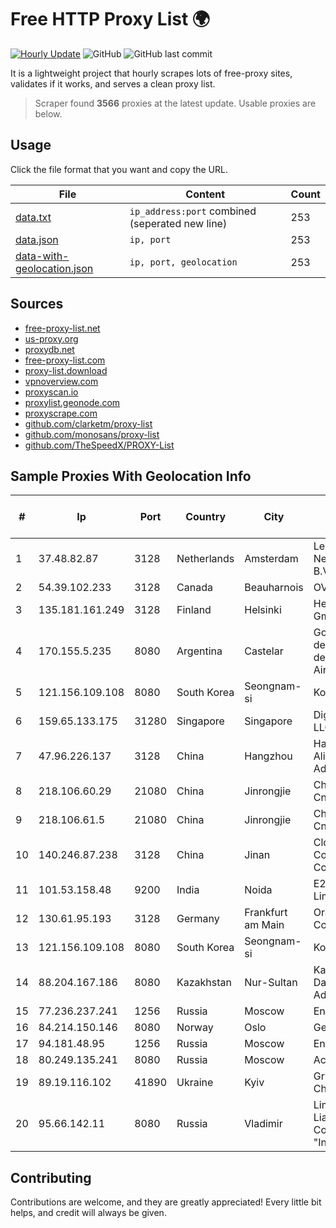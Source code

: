 
# Free HTTP Proxy List 🌍

[![Hourly Update](https://github.com/mertguvencli/http-proxy-list/actions/workflows/main.yml/badge.svg?branch=main)](https://github.com/mertguvencli/http-proxy-list/actions/workflows/main.yml)
![GitHub](https://img.shields.io/github/license/mertguvencli/http-proxy-list)
![GitHub last commit](https://img.shields.io/github/last-commit/mertguvencli/http-proxy-list)

It is a lightweight project that hourly scrapes lots of free-proxy sites, validates if it works, and serves a clean proxy list.


> Scraper found **3566** proxies at the latest update. Usable proxies are below.

## Usage

Click the file format that you want and copy the URL.


|File|Content|Count|
|----|-------|-----|
|[data.txt](https://raw.githubusercontent.com/mertguvencli/http-proxy-list/main/proxy-list/data.txt)|`ip_address:port` combined (seperated new line)|253|
|[data.json](https://raw.githubusercontent.com/mertguvencli/http-proxy-list/main/proxy-list/data.json)|`ip, port`|253|
|[data-with-geolocation.json](https://raw.githubusercontent.com/mertguvencli/http-proxy-list/main/proxy-list/data-with-geolocation.json)|`ip, port, geolocation`|253|

## Sources

* [free-proxy-list.net](https://free-proxy-list.net)
* [us-proxy.org](https://www.us-proxy.org)
* [proxydb.net](http://proxydb.net)
* [free-proxy-list.com](https://free-proxy-list.com/?page=&port=&type%5B%5D=http&type%5B%5D=https&up_time=0&search=Search)
* [proxy-list.download](https://www.proxy-list.download/HTTP)
* [vpnoverview.com](https://vpnoverview.com/privacy/anonymous-browsing/free-proxy-servers)
* [proxyscan.io](https://www.proxyscan.io)
* [proxylist.geonode.com](https://proxylist.geonode.com/api/proxy-list?limit=300&page=1&sort_by=lastChecked&sort_type=desc&protocols=http,https)
* [proxyscrape.com](https://api.proxyscrape.com/v2/?request=displayproxies&protocol=http&timeout=10000&country=all&ssl=all&anonymity=all)
* [github.com/clarketm/proxy-list](https://raw.githubusercontent.com/clarketm/proxy-list/master/proxy-list-raw.txt)
* [github.com/monosans/proxy-list](https://raw.githubusercontent.com/monosans/proxy-list/main/proxies/http.txt)
* [github.com/TheSpeedX/PROXY-List](https://raw.githubusercontent.com/TheSpeedX/PROXY-List/master/http.txt)


## Sample Proxies With Geolocation Info

|#|Ip|Port|Country|City|Internet Service Provider|
|-|--|----|-------|----|-------------------------|
|1|37.48.82.87|3128|Netherlands|Amsterdam|LeaseWeb Netherlands B.V.|
|2|54.39.102.233|3128|Canada|Beauharnois|OVH SAS|
|3|135.181.161.249|3128|Finland|Helsinki|Hetzner Online GmbH|
|4|170.155.5.235|8080|Argentina|Castelar|Gobernacion de la Provincia de Buenos Aires|
|5|121.156.109.108|8080|South Korea|Seongnam-si|Korea Telecom|
|6|159.65.133.175|31280|Singapore|Singapore|DigitalOcean, LLC|
|7|47.96.226.137|3128|China|Hangzhou|Hangzhou Alibaba Advertising Co|
|8|218.106.60.29|21080|China|Jinrongjie|China Unicom CncNet|
|9|218.106.61.5|21080|China|Jinrongjie|China Unicom CncNet|
|10|140.246.87.238|3128|China|Jinan|Cloud Computing Corporation|
|11|101.53.158.48|9200|India|Noida|E2E Networks Limited|
|12|130.61.95.193|3128|Germany|Frankfurt am Main|Oracle Corporation|
|13|121.156.109.108|8080|South Korea|Seongnam-si|Korea Telecom|
|14|88.204.167.186|8080|Kazakhstan|Nur-Sultan|Kazakhtelecom Data Network Administration|
|15|77.236.237.241|1256|Russia|Moscow|Enforta-MSK|
|16|84.214.150.146|8080|Norway|Oslo|Get AS|
|17|94.181.48.95|1256|Russia|Moscow|Enforta-MSK|
|18|80.249.135.241|8080|Russia|Moscow|Acod JSC|
|19|89.19.116.102|41890|Ukraine|Kyiv|Grygoriy Chereda|
|20|95.66.142.11|8080|Russia|Vladimir|Limited Liability Company "Infocentre"|



## Contributing

Contributions are welcome, and they are greatly appreciated! Every
little bit helps, and credit will always be given.

